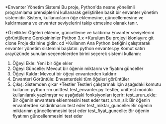 *Envanter Yönetim Sistemi
Bu proje, Python'da nesne yönelimli programlama prensiplerini kullanarak geliştirilen basit bir envanter yönetim sistemidir. Sistem, kullanıcıların öğe eklemesine, güncellemesine ve kaldırmasına ve envanter seviyelerini takip etmesine olanak tanır.

*Özellikler
Öğeleri ekleme, güncelleme ve kaldırma
Envanter seviyelerini görüntüleme
Gereksinimler
Python 3.x
*Kurulum
Bu projeyi klonlayın:
git clone <repository-url>
Proje dizinine gidin:
cd <repository-directory>
*Kullanım
Ana Python betiğini çalıştırarak envanter yönetim sistemini başlatın:
python envanter.py
Komut satırı arayüzünde sunulan seçeneklerden birini seçerek sistemi kullanın:

1. Öğeyi Ekle: Yeni bir öğe ekler
2. Öğeyi Güncelle: Mevcut bir öğenin miktarını ve fiyatını günceller
3. Öğeyi Kaldır: Mevcut bir öğeyi envanterden kaldırır
4. Envanteri Görüntüle: Envanterdeki tüm öğeleri görüntüler
5. Çıkış: Sistemden çıkar
*Testler
Testleri çalıştırmak için aşağıdaki komutu kullanın:
python -m unittest test_envanter.py
Testler, unittest modülü kullanılarak yazılmıştır ve aşağıdaki fonksiyonları içerir:
test_urun_ekle: Bir öğenin envantere eklenmesini test eder
test_urun_sil: Bir öğenin envanterden kaldırılmasını test eder
test_miktar_guncelle: Bir öğenin miktarının güncellenmesini test eder
test_fiyat_guncelle: Bir öğenin fiyatının güncellenmesini test eder


